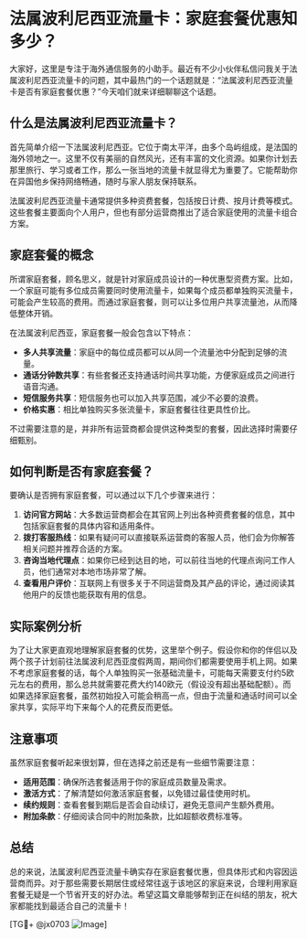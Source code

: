 # 法属波利尼西亚流量卡：家庭套餐优惠知多少？

大家好，这里是专注于海外通信服务的小助手。最近有不少小伙伴私信问我关于法属波利尼西亚流量卡的问题，其中最热门的一个话题就是：“法属波利尼西亚流量卡是否有家庭套餐优惠？”今天咱们就来详细聊聊这个话题。

## 什么是法属波利尼西亚流量卡？

首先简单介绍一下法属波利尼西亚。它位于南太平洋，由多个岛屿组成，是法国的海外领地之一。这里不仅有美丽的自然风光，还有丰富的文化资源。如果你计划去那里旅行、学习或者工作，那么一张当地的流量卡就显得尤为重要了。它能帮助你在异国他乡保持网络畅通，随时与家人朋友保持联系。

法属波利尼西亚流量卡通常提供多种资费套餐，包括按日计费、按月计费等模式。这些套餐主要面向个人用户，但也有部分运营商推出了适合家庭使用的流量卡组合方案。

## 家庭套餐的概念

所谓家庭套餐，顾名思义，就是针对家庭成员设计的一种优惠型资费方案。比如，一个家庭可能有多位成员需要同时使用流量卡，如果每个成员都单独购买流量卡，可能会产生较高的费用。而通过家庭套餐，则可以让多位用户共享流量池，从而降低整体开销。

在法属波利尼西亚，家庭套餐一般会包含以下特点：

- **多人共享流量**：家庭中的每位成员都可以从同一个流量池中分配到足够的流量。
- **通话分钟数共享**：有些套餐还支持通话时间共享功能，方便家庭成员之间进行语音沟通。
- **短信服务共享**：短信服务也可以加入共享范围，减少不必要的浪费。
- **价格实惠**：相比单独购买多张流量卡，家庭套餐往往更具性价比。

不过需要注意的是，并非所有运营商都会提供这种类型的套餐，因此选择时需要仔细甄别。

## 如何判断是否有家庭套餐？

要确认是否拥有家庭套餐，可以通过以下几个步骤来进行：

1. **访问官方网站**：大多数运营商都会在其官网上列出各种资费套餐的信息，其中包括家庭套餐的具体内容和适用条件。
2. **拨打客服热线**：如果有疑问可以直接联系运营商的客服人员，他们会为你解答相关问题并推荐合适的方案。
3. **咨询当地代理点**：如果你已经到达目的地，可以前往当地的代理点询问工作人员，他们通常对本地市场非常了解。
4. **查看用户评价**：互联网上有很多关于不同运营商及其产品的评论，通过阅读其他用户的反馈也能获取有用的信息。

## 实际案例分析

为了让大家更直观地理解家庭套餐的优势，这里举个例子。假设你和你的伴侣以及两个孩子计划前往法属波利尼西亚度假两周，期间你们都需要使用手机上网。如果不考虑家庭套餐的话，每个人单独购买一张基础流量卡，可能每天需要支付约5欧元左右的费用，那么总共就需要花费大约140欧元（假设没有超出基础配额）。而如果选择家庭套餐，虽然初始投入可能会稍高一点，但由于流量和通话时间可以全家共享，实际平均下来每个人的花费反而更低。

## 注意事项

虽然家庭套餐听起来很划算，但在选择之前还是有一些细节需要注意：

- **适用范围**：确保所选套餐适用于你的家庭成员数量及需求。
- **激活方式**：了解清楚如何激活家庭套餐，以免错过最佳使用时机。
- **续约规则**：查看套餐到期后是否会自动续订，避免无意间产生额外费用。
- **附加条款**：仔细阅读合同中的附加条款，比如超额收费标准等。

## 总结

总的来说，法属波利尼西亚流量卡确实存在家庭套餐优惠，但具体形式和内容因运营商而异。对于那些需要长期居住或经常往返于该地区的家庭来说，合理利用家庭套餐无疑是一个节省开支的好办法。希望这篇文章能够帮到正在纠结的朋友，祝大家都能找到最适合自己的流量卡！

[TG💪+ @jx0703 ![Image](https://github.com/user-attachments/assets/dbca1d08-cadb-493c-b0ec-ad6f7a83f270)]